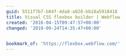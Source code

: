 ```yaml
---
guid: 5511f7b7-b04f-4da8-a028-bb18a5918418
title: Visual CSS flexbox builder | Webflow
created: '2016-04-15T09:47:57+00:00'
changed: '2019-09-24T14:35:47+00:00'


bookmark_of: 'https://flexbox.webflow.com/'
---
```




